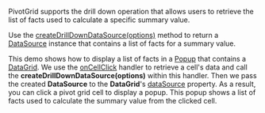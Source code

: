 PivotGrid supports the drill down operation that allows users to retrieve the list of facts used to calculate a specific summary value. 

Use the [createDrillDownDataSource(options)](/Documentation/ApiReference/Data_Layer/PivotGridDataSource/Methods/#createDrillDownDataSourceoptions) method to return a [DataSource](/Documentation/ApiReference/Data_Layer/DataSource/) instance that contains a list of facts for a summary value.

This demo shows how to display a list of facts in a [Popup](/Documentation/ApiReference/UI_Components/dxPopup/) that contains a [DataGrid](/Documentation/ApiReference/UI_Components/dxDataGrid). We use the [onCellClick](/Documentation/ApiReference/UI_Components/dxPivotGrid/Configuration/#onCellClick) handler to retrieve a cell's data and call the **createDrillDownDataSource(options)** within this handler. Then we pass the created **DataSource** to the **DataGrid**'s [dataSource](/Documentation/ApiReference/UI_Components/dxDataGrid/Configuration/#dataSource) property. As a result, you can click a pivot grid cell to display a popup. This popup shows a list of facts used to calculate the summary value from the clicked cell.